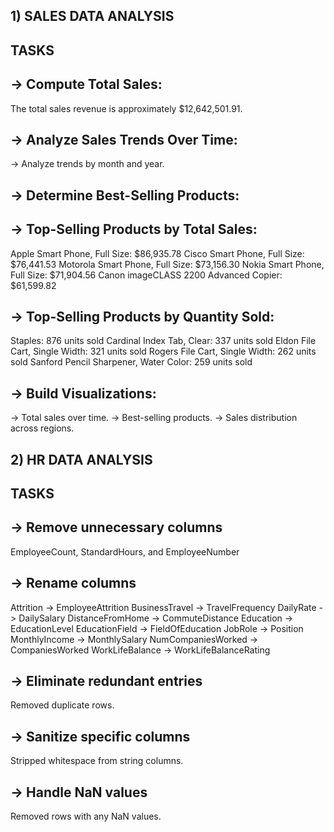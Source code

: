 ## 1) SALES DATA ANALYSIS

## TASKS

## -> Compute Total Sales:
The total sales revenue is approximately $12,642,501.91.

## -> Analyze Sales Trends Over Time:
-> Analyze trends by month and year.

## -> Determine Best-Selling Products:

## -> Top-Selling Products by Total Sales:

Apple Smart Phone, Full Size: $86,935.78
Cisco Smart Phone, Full Size: $76,441.53
Motorola Smart Phone, Full Size: $73,156.30
Nokia Smart Phone, Full Size: $71,904.56
Canon imageCLASS 2200 Advanced Copier: $61,599.82

## -> Top-Selling Products by Quantity Sold:

Staples: 876 units sold
Cardinal Index Tab, Clear: 337 units sold
Eldon File Cart, Single Width: 321 units sold
Rogers File Cart, Single Width: 262 units sold
Sanford Pencil Sharpener, Water Color: 259 units sold

## -> Build Visualizations:
-> Total sales over time.
-> Best-selling products.
-> Sales distribution across regions.

## 2) HR DATA ANALYSIS

## TASKS

## -> Remove unnecessary columns
EmployeeCount, StandardHours, and EmployeeNumber

## -> Rename columns
Attrition -> EmployeeAttrition
BusinessTravel -> TravelFrequency
DailyRate -> DailySalary
DistanceFromHome -> CommuteDistance
Education -> EducationLevel
EducationField -> FieldOfEducation
JobRole -> Position
MonthlyIncome -> MonthlySalary
NumCompaniesWorked -> CompaniesWorked
WorkLifeBalance -> WorkLifeBalanceRating

## -> Eliminate redundant entries
Removed duplicate rows.

## -> Sanitize specific columns
Stripped whitespace from string columns.

## -> Handle NaN values 
Removed rows with any NaN values.
